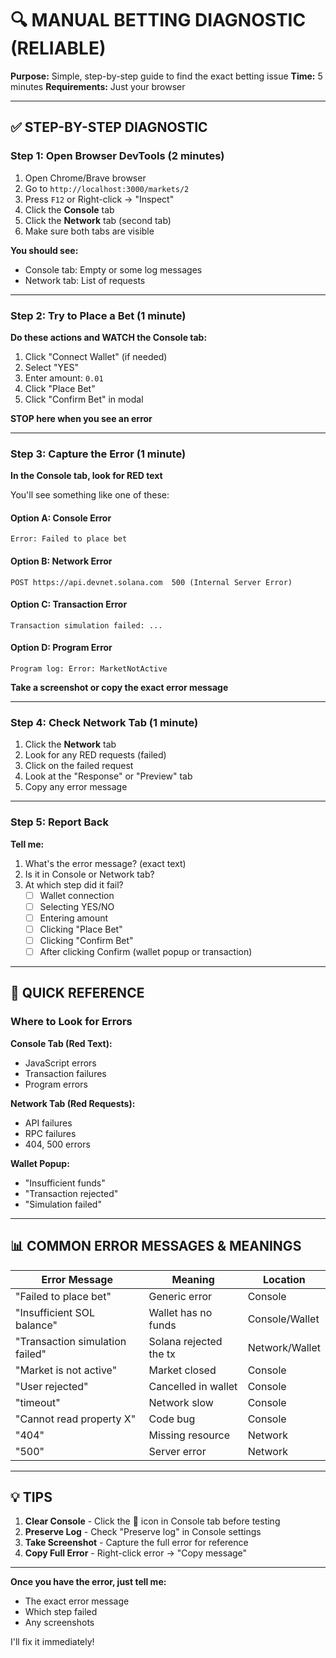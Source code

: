 # 🔍 MANUAL BETTING DIAGNOSTIC (RELIABLE)

**Purpose:** Simple, step-by-step guide to find the exact betting issue
**Time:** 5 minutes
**Requirements:** Just your browser

---

## ✅ STEP-BY-STEP DIAGNOSTIC

### Step 1: Open Browser DevTools (2 minutes)

1. Open Chrome/Brave browser
2. Go to `http://localhost:3000/markets/2`
3. Press `F12` or Right-click → "Inspect"
4. Click the **Console** tab
5. Click the **Network** tab (second tab)
6. Make sure both tabs are visible

**You should see:**
- Console tab: Empty or some log messages
- Network tab: List of requests

---

### Step 2: Try to Place a Bet (1 minute)

**Do these actions and WATCH the Console tab:**

1. Click "Connect Wallet" (if needed)
2. Select "YES"
3. Enter amount: `0.01`
4. Click "Place Bet"
5. Click "Confirm Bet" in modal

**STOP here when you see an error**

---

### Step 3: Capture the Error (1 minute)

**In the Console tab, look for RED text**

You'll see something like one of these:

#### Option A: Console Error
```
Error: Failed to place bet
```

#### Option B: Network Error
```
POST https://api.devnet.solana.com  500 (Internal Server Error)
```

#### Option C: Transaction Error
```
Transaction simulation failed: ...
```

#### Option D: Program Error
```
Program log: Error: MarketNotActive
```

**Take a screenshot or copy the exact error message**

---

### Step 4: Check Network Tab (1 minute)

1. Click the **Network** tab
2. Look for any RED requests (failed)
3. Click on the failed request
4. Look at the "Response" or "Preview" tab
5. Copy any error message

---

### Step 5: Report Back

**Tell me:**
1. What's the error message? (exact text)
2. Is it in Console or Network tab?
3. At which step did it fail?
   - [ ] Wallet connection
   - [ ] Selecting YES/NO
   - [ ] Entering amount
   - [ ] Clicking "Place Bet"
   - [ ] Clicking "Confirm Bet"
   - [ ] After clicking Confirm (wallet popup or transaction)

---

## 🚀 QUICK REFERENCE

### Where to Look for Errors

**Console Tab (Red Text):**
- JavaScript errors
- Transaction failures
- Program errors

**Network Tab (Red Requests):**
- API failures
- RPC failures
- 404, 500 errors

**Wallet Popup:**
- "Insufficient funds"
- "Transaction rejected"
- "Simulation failed"

---

## 📊 COMMON ERROR MESSAGES & MEANINGS

| Error Message | Meaning | Location |
|---------------|---------|----------|
| "Failed to place bet" | Generic error | Console |
| "Insufficient SOL balance" | Wallet has no funds | Console/Wallet |
| "Transaction simulation failed" | Solana rejected the tx | Network/Wallet |
| "Market is not active" | Market closed | Console |
| "User rejected" | Cancelled in wallet | Console |
| "timeout" | Network slow | Console |
| "Cannot read property X" | Code bug | Console |
| "404" | Missing resource | Network |
| "500" | Server error | Network |

---

## 💡 TIPS

1. **Clear Console** - Click the 🚫 icon in Console tab before testing
2. **Preserve Log** - Check "Preserve log" in Console settings
3. **Take Screenshot** - Capture the full error for reference
4. **Copy Full Error** - Right-click error → "Copy message"

---

**Once you have the error, just tell me:**
- The exact error message
- Which step failed
- Any screenshots

I'll fix it immediately!
